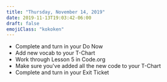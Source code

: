 ```yaml
---
title: "Thursday, November 14, 2019"
date: 2019-11-13T19:03:42-06:00
draft: false
emojiClass: "kokoken"
---
```


- Complete and turn in your Do Now
- Add new vocab to your T-Chart
- Work through Lesson 5 in Code.org
- Make sure you've added all the new code to your T-Chart
- Complete and turn in your Exit Ticket